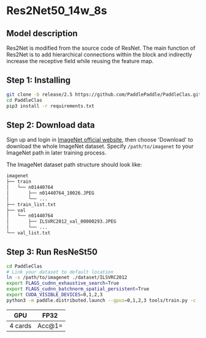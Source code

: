 # Res2Net50_14w_8s
## Model description
Res2Net is modified from the source code of ResNet. The main function of Res2Net is to add hierarchical connections within the block and indirectly increase the receptive field while reusing the feature map.
## Step 1: Installing

```bash
git clone -b release/2.5 https://github.com/PaddlePaddle/PaddleClas.git
cd PaddleClas
pip3 install -r requirements.txt
```

## Step 2: Download data

Sign up and login in [ImageNet official website](https://www.image-net.org/index.php), then choose 'Download' to download the whole ImageNet dataset. Specify `/path/to/imagenet` to your ImageNet path in later training process.

The ImageNet dataset path structure should look like:

```bash
imagenet
├── train
│   └── n01440764
│       ├── n01440764_10026.JPEG
│       └── ...
├── train_list.txt
├── val
│   └── n01440764
│       ├── ILSVRC2012_val_00000293.JPEG
│       └── ...
└── val_list.txt
```

## Step 3: Run ResNeSt50

```bash
cd PaddleClas
# Link your dataset to default location
ln -s /path/to/imagenet ./dataset/ILSVRC2012
export FLAGS_cudnn_exhaustive_search=True
export FLAGS_cudnn_batchnorm_spatial_persistent=True
export CUDA_VISIBLE_DEVICES=0,1,2,3
python3 -m paddle.distributed.launch --gpus=0,1,2,3 tools/train.py -c ./ppcls/configs/ImageNet/Res2Net/Res2Net50_14w_8s.yaml -o Arch.pretrained=False -o Global.device=gpu
```

| GPU         | FP32                                 |
| ----------- | ------------------------------------ |
| 4 cards     | Acc@1=                               |

